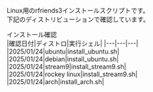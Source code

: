 Linux用のrfriends3インストールスクリプトです。  
下記のディストリビューションで確認しています。  
  
インストール確認  
|確認日付|ディストロ|実行シェル|
|---|---|---|
|2025/01/24|ubuntu|install_ubuntu.sh|      
|2025/01/24|debian|install_ubuntu.sh|   
|2025/01/24|stream9|install_stream9.sh|  
|2025/01/24|rockey linux|install_stream9.sh|
|2025/01/24|arch|install_arch.sh|   
